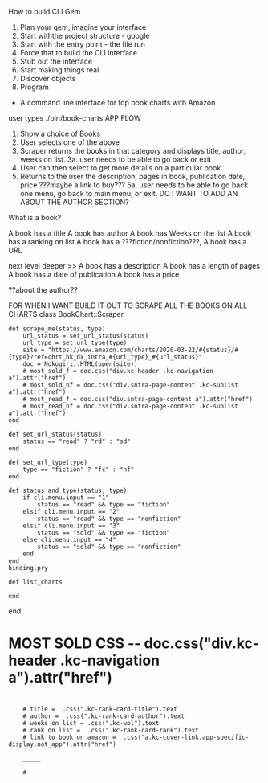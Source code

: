 How to build CLI Gem 

1. Plan your gem, imagine your interface 
2. Start withthe project structure - google 
3. Start with the entry point - the file run 
4. Force that to build the CLI interface
5. Stub out the interface 
6. Start making things real 
7. Discover objects
8. Program 


- A command line interface for top book charts with Amazon 

user types ./bin/book-charts
APP FLOW
1. Show a choice of Books
2. User selects one of the above 
3. Scraper returns the books in that category and displays title, author, weeks on list. 
  3a. user needs to be able to go back or exit
4. User can then select to get more details on a particular book 
5. Returns to the user the description, pages in book, publication date, price ???maybe a link to buy??? 
  5a. user needs to be able to go back one menu, go back to main menu, or exit. 
DO I WANT TO ADD AN ABOUT THE AUTHOR SECTION? 

What is a book? 

A book has a title
A book has author 
A book has Weeks on the list
A book has a ranking on list
A book has a ???fiction/nonfiction???, 
A book has a URL 

next level deeper >> 
A book has a description
A book has a length of pages
A book has a date of publication
A book has a price

??about the author??



FOR WHEN I WANT BUILD IT OUT TO SCRAPE ALL THE BOOKS ON ALL CHARTS
  class BookChart::Scraper 

    def scrape_me(status, type)
        url_status = set_url_status(status)
        url_type = set_url_type(type)
        site = "https://www.amazon.com/charts/2020-03-22/#{status}/#{type}?ref=chrt_bk_dx_intra_#{url_type}_#{url_status}"
        doc = Nokogiri::HTML(open(site))
        # most_sold_f = doc.css("div.kc-header .kc-navigation a").attr("href")
        # most_sold_nf = doc.css("div.sntra-page-content .kc-sublist a").attr("href") 
        # most_read_f = doc.css("div.sntra-page-content a").attr("href")
        # most_read_nf = doc.css("div.sntra-page-content .kc-sublist a").attr("href")
    end

    def set_url_status(status)
        status == "read" ? "rd" : "sd"
    end

    def set_url_type(type)
        type == "fiction" ? "fc" : "nf"
    end

    def status_and_type(status, type)
        if cli.menu.input == "1"
            status == "read" && type == "fiction"
        elsif cli.menu.input == "2"
            status == "read" && type == "nonfiction"
        elsif cli.menu.input == "3"
            status == "sold" && type == "fiction"
        else cli.menu.input == "4"
            status == "sold" && type == "nonfiction"
        end
    end 
    binding.pry

    def list_charts

    end


end

# MOST SOLD CSS -- doc.css("div.kc-header .kc-navigation a").attr("href")
# 

        # title =  .css(".kc-rank-card-title").text
        # author =  .css(".kc-rank-card-author").text
        # weeks on list = .css(".kc-wol").text
        # rank on list =  .css(".kc-rank-card-rank").text
        # link to book on amazon =  .css("a.kc-cover-link.app-specific-display.not_app").attr("href") 

        _____

        #